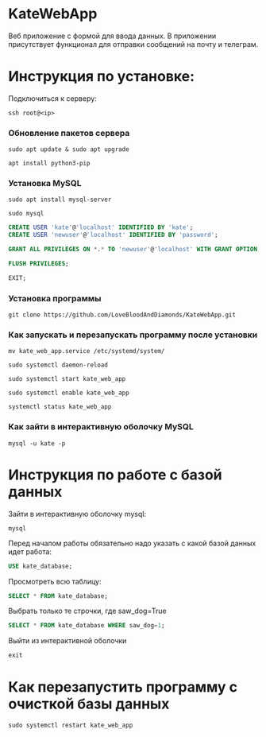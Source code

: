 # KateWebApp

Веб приложение с формой для ввода данных. В приложении присутствует функционал для отправки сообщений на почту и
телеграм.

# Инструкция по установке:

Подключиться к серверу:
```shell
ssh root@<ip>
```

### Обновление пакетов сервера
```shell
sudo apt update & sudo apt upgrade
```
```shell
apt install python3-pip
```

### Установка MySQL
```shell
sudo apt install mysql-server
```
```shell
sudo mysql
```
```sql
CREATE USER 'kate'@'localhost' IDENTIFIED BY 'kate';
CREATE USER 'newuser'@'localhost' IDENTIFIED BY 'password';
```
```sql
GRANT ALL PRIVILEGES ON *.* TO 'newuser'@'localhost' WITH GRANT OPTION;
```
```sql
FLUSH PRIVILEGES;
```
```sql
EXIT;
```

### Установка программы
```shell
git clone https://github.com/LoveBloodAndDiamonds/KateWebApp.git
```

### Как запускать и перезапускать программу после установки
```shell
mv kate_web_app.service /etc/systemd/system/
```
```shell
sudo systemctl daemon-reload
```
```shell
sudo systemctl start kate_web_app
```
```shell
sudo systemctl enable kate_web_app
```
```shell
systemctl status kate_web_app
```

### Как зайти в интерактивную оболочку MySQL
```shell
mysql -u kate -p
```

# Инструкция по работе с базой данных
Зайти в интерактивную оболочку mysql:
```shell
mysql
```

Перед началом работы обязательно надо указать с какой базой данных идет работа:
```sql
USE kate_database;
```

Просмотреть всю таблицу:
```sql
SELECT * FROM kate_database;
```

Выбрать только те строчки, где saw_dog=True
```sql
SELECT * FROM kate_database WHERE saw_dog=1;
```

Выйти из интерактивной оболочки
```sql
exit
```

# Как перезапустить программу с очисткой базы данных
```shell
sudo systemctl restart kate_web_app
```